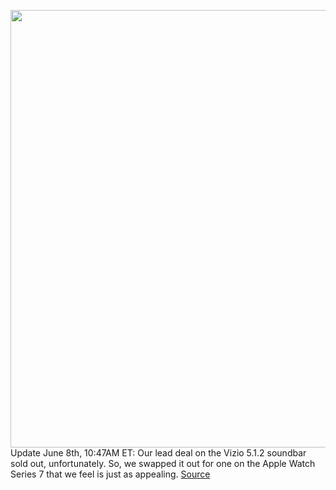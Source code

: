 <img src='https://cdn.vox-cdn.com/thumbor/A6l4lx2lTYW-W5-A6I7GlstZ-9w=/0x0:2040x1360/1200x800/filters:focal(857x517:1183x843)/cdn.vox-cdn.com/uploads/chorus_image/image/70955318/vpavic_211006_4796_0029.5.jpg' width='700px' /><br/>
Update June 8th, 10:47AM ET: Our lead deal on the Vizio 5.1.2 soundbar sold out, unfortunately. So, we swapped it out for one on the Apple Watch Series 7 that we feel is just as appealing.
<a href='https://www.theverge.com/good-deals/2022/6/8/23157942/vizios-atmos-soundbar-samsung-a53-5g-oneplus-buds-pro-nanoleaf-lights-deal-sale'> Source <a/>